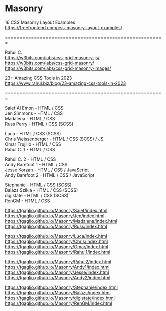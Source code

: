 # Masonry

16 CSS Masonry Layout Examples <br>
https://freefrontend.com/css-masonry-layout-examples/

=======================================================

Rahul C.<br>
https://w3bits.com/labs/css-grid-masonry-js/<br>
https://w3bits.com/labs/css-grid-masonry/<br>
https://w3bits.com/labs/css-grid-masonry-images/ <br>

23+ Amazing CSS Tools in 2023<br>
https://www.rahul.biz/blog/23-amazing-css-tools-in-2023

=======================================================

Saief Al Emon - HTML / CSS <br>
Jen Simmons - HTML / CSS <br>
Madalena - HTML / CSS <br>
Russ Perry - HTML / CSS (SCSS) <br>

Luca - HTML / CSS (SCSS) <br>
Chris Weissenberger - HTML / CSS (SCSS) / JS <br>
Omar Trujillo - HTML / CSS <br>
Rahul C. 1 - HTML / CSS

Rahul C. 2 - HTML / CSS <br>
Andy Barefoot 1 - HTML / CSS <br>
Jesse Korzan - HTML / CSS / JavaScript <br>
Andy Barefoot 2 - HTML / CSS / JavaScript 

Stephanie - HTML / CSS (SCSS) <br>
Balázs Szikla - HTML / CSS (SCSS) <br>
digistate - HTML / CSS (SCSS) <br>
RenGM - HTML / CSS

https://tgaglio.github.io/Masonry/Saief/index.html <br>
https://tgaglio.github.io/Masonry/Jen/index.html <br>
https://tgaglio.github.io/Masonry/Madalena/index.html <br>
https://tgaglio.github.io/Masonry/Russ/index.html

https://tgaglio.github.io/Masonry/Luca/index.html <br>
https://tgaglio.github.io/Masonry/Chris/index.html <br>
https://tgaglio.github.io/Masonry/Omar/index.html <br>
https://tgaglio.github.io/Masonry/Rahul1/index.html

https://tgaglio.github.io/Masonry/Rahul2/index.html <br>
https://tgaglio.github.io/Masonry/Andy1/index.html <br>
https://tgaglio.github.io/Masonry/Jesse/index.html <br>
https://tgaglio.github.io/Masonry/Andy2/index.html

https://tgaglio.github.io/Masonry/Stephanie/index.html <br>
https://tgaglio.github.io/Masonry/Balázs/index.html <br>
https://tgaglio.github.io/Masonry/digistate/index.html <br>
https://tgaglio.github.io/Masonry/RenGM/index.html

